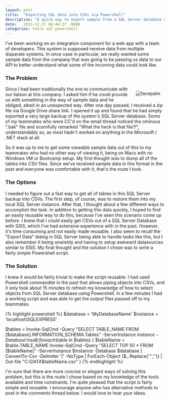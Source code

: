 ```yaml
---
layout: post
title:  "Exporting SQL data into CSVs via Powershell"
description: "A quick way to export sample from a SQL Server database using Powershell"
date:   2015-12-27 06:44:27 -0600
categories: tools sql powershell
---
```


I've been working on an integration component for a web app with a team of developers. This system is supposed receive data from multiple disparate systems. In once case in particular, we really wanted some sample data from the company that was going to be passing us data to our API to better understand what some of the incoming data could look like.

### The Problem

<img src="https://i.imgur.com/iWKad22.jpg" alt="facepalm" style="margin: 1em; float: right; max-width: 40%;" />
Since I had been traditionally the one to communicate with our liaison at this company. I asked him if he could provide us with something in the way of sample data and he obliged, albeit in an unexpected way. After one day passed, I received a zip file via Google Drive share link. I opened it up and found that he had simply exported a very large backup of the system's SQL Server database. Some of my teammates who were CC'd on the email thread noticed the ominous ".bak" file and scornfully remarked "What the heck is that file?!", understandably so, as most hadn't worked on anything in the Microsoft / .NET stack at all.

So it was up to me to get some viewable sample data out of this to my teammates who had no other way of viewing it, being on Macs with no Windows VM or Bootcamp setup. My first thought was to dump all of the tables into CSV files. Since we've received sample data in this format in the past and everyone was comfortable with it, that's the route I took.

### The Options

I needed to figure out a fast way to get all of tables in this SQL Server backup into CSVs. The first step, of course, was to restore them into my local SQL Server instance. After that, I thought about a few different ways to accomplish the task. In addition to getting this data quickly, I hoped to find an easily reusable way to do this, because I've seen this scenario come up before. I knew that I could easily get CSVs out of a SQL Server Database with SSIS, which I've had extensive experience with in the past. However, it's time consuming and not easily made reusable. I also seem to recall the "Export Data" dialog in SQL Server being able to handle tasks like this, but I also remember it being unwieldy and having to setup awkward datasources similar to SSIS. My final thought and the solution I chose was to write a fairly simple Powershell script.

### The Solution

I knew it would be fairly trivial to make the script reusable. I had used Powershell commandlet in the past that allows piping objects into CSVs, and it only took about 15 minutes to refresh my knowledge of how to select objects from SQL Server database using Powershell. In a few minutes I had a working script and was able to get the output files passed off to my teammates.

{% highlight powershell %}
$database = 'MyDatabaseName'
$instance = 'localhost\SQLEXPRESS'

$tables = Invoke-SqlCmd -Query "SELECT TABLE_NAME FROM [$database].INFORMATION_SCHEMA.Tables" -ServerInstance $instance -Database 'msdb'
foreach ($table in $tables) {
  $tableName = $table.TABLE_NAME
  Invoke-SqlCmd -Query "SELECT TOP 50 * FROM [$tableName]" -ServerInstance $instance -Database $database |
  ConvertTo-Csv -Delimiter '|' -NoType |
  ForEach-Object {$_.Replace('"','')} |
  Out-file "C:\DATA\$tableName.csv"
}
{% endhighlight %}

I'm sure that there are more concise or elegant ways of solving this problem, but this is the route I chose based on my knowledge of the tools available and time constraints. I'm quite pleased that the script is fairly simple and reusable. I encourage anyone who has alternative methods to post in the comments thread below. I would love to hear your ideas.
